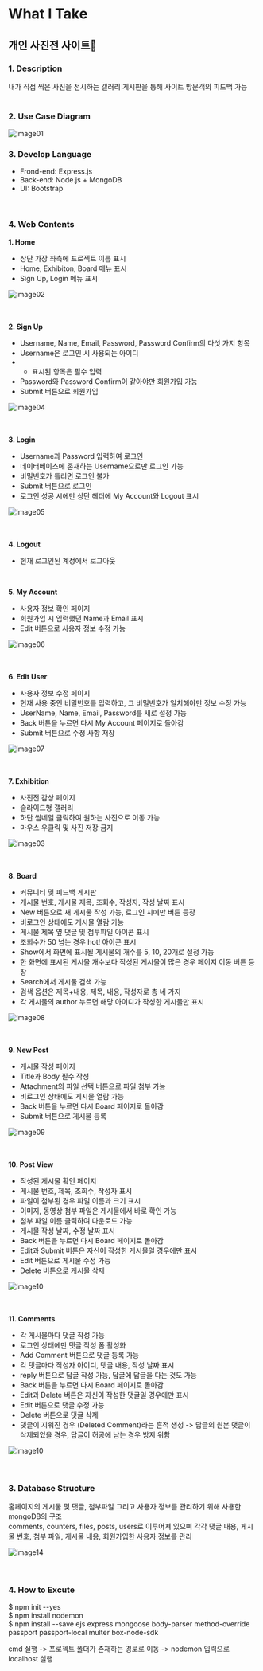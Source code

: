 # What I Take

## 개인 사진전 사이트📸

### 1. Description
내가 직접 찍은 사진을 전시하는 갤러리
게시판을 통해 사이트 방문객의 피드백 가능  
<br/>  
  
### 2. Use Case Diagram
![image01](https://github.com/sonemelody/What-I-take/assets/49124725/3c5d5a70-238c-4835-9960-b89f9eecb21b)
<br/>  

  
### 3. Develop Language
- Frond-end: Express.js
- Back-end: Node.js + MongoDB
- UI: Bootstrap
<br/>  

### 4. Web Contents  
**1. Home**

- 상단 가장 좌측에 프로젝트 이름 표시
- Home, Exhibiton, Board 메뉴 표시
- Sign Up, Login 메뉴 표시

![image02](https://github.com/sonemelody/What-I-take/assets/49124725/cb0f3161-b728-464d-98a5-a07be625a314)<br/>   
<br/>  

**2. Sign Up**

- Username, Name, Email, Password, Password Confirm의 다섯 가지 항목
- Username은 로그인 시 사용되는 아이디
- * 표시된 항목은 필수 입력
- Password와 Password Confirm이 같아야만 회원가입 가능
- Submit 버튼으로 회원가입

![image04](https://github.com/sonemelody/What-I-take/assets/49124725/ded37f88-c7df-4861-89ef-6169d57afb9d)<br/>  
<br/>  

**3. Login**

- Username과 Password 입력하여 로그인
- 데이터베이스에 존재하는 Username으로만 로그인 가능
- 비밀번호가 틀리면 로그인 불가
- Submit 버튼으로 로그인
- 로그인 성공 시에만 상단 헤더에 My Account와 Logout 표시

![image05](https://github.com/sonemelody/What-I-take/assets/49124725/0f0ef332-a97e-48e8-8a89-b27381e0fedf)<br/>  
<br/>  

**4. Logout**

- 현재 로그인된 계정에서 로그아웃
<br/>  

**5. My Account**

- 사용자 정보 확인 페이지
- 회원가입 시 입력했던 Name과 Email 표시
- Edit 버튼으로 사용자 정보 수정 가능

![image06](https://github.com/sonemelody/What-I-take/assets/49124725/ebf19fec-7289-4920-a13b-4151eb723913)<br/>  
<br/>  


**6. Edit User**  

- 사용자 정보 수정 페이지
- 현재 사용 중인 비밀번호를 입력하고, 그 비밀번호가 일치해야만 정보 수정 가능
- UserName, Name, Email, Password를 새로 설정 가능
- Back 버튼을 누르면 다시 My Account 페이지로 돌아감
- Submit 버튼으로 수정 사항 저장


![image07](https://github.com/sonemelody/What-I-take/assets/49124725/79f8efa9-6ad4-4233-a306-afce03d1c322)<br/>  
<br/>  


**7. Exhibition**  

- 사진전 감상 페이지
- 슬라이드형 갤러리
- 하단 썸네일 클릭하여 원하는 사진으로 이동 가능
- 마우스 우클릭 및 사진 저장 금지

![image03](https://github.com/sonemelody/What-I-take/assets/49124725/1f0daf15-fd42-44cb-9404-daf83ce7e1d0)<br/>  
<br/>  


**8. Board**  

- 커뮤니티 및 피드백 게시판
- 게시물 번호, 게시물 제목, 조회수, 작성자, 작성 날짜 표시
- New 버튼으로 새 게시물 작성 가능, 로그인 시에만 버튼 등장
- 비로그인 상태에도 게시물 열람 가능
- 게시물 제목 옆 댓글 및 첨부파일 아이콘 표시
- 조회수가 50 넘는 경우 hot! 아이콘 표시
- Show에서 화면에 표시될 게시물의 개수를 5, 10, 20개로 설정 가능
- 한 화면에 표시된 게시물 개수보다 작성된 게시물이 많은 경우 페이지 이동 버튼 등장
- Search에서 게시물 검색 가능
- 검색 옵션은 제목+내용, 제목, 내용, 작성자로 총 네 가지
- 각 게시물의 author 누르면 해당 아이디가 작성한 게시물만 표시


![image08](https://github.com/sonemelody/What-I-take/assets/49124725/bb7f7b1c-f133-45b5-ba0b-1556b7da39ca)<br/>  
<br/>  

**9. New Post**  

- 게시물 작성 페이지
- Title과 Body 필수 작성
- Attachment의 파일 선택 버튼으로 파일 첨부 가능
- 비로그인 상태에도 게시물 열람 가능
- Back 버튼을 누르면 다시 Board 페이지로 돌아감
- Submit 버튼으로 게시물 등록


![image09](https://github.com/sonemelody/What-I-take/assets/49124725/6ffa7773-3f83-45ec-8644-7fa76fc83149)<br/>  
<br/>  

**10. Post View**  

- 작성된 게시물 확인 페이지
- 게시물 번호, 제목, 조회수, 작성자 표시
- 파일이 첨부된 경우 파일 이름과 크기 표시
- 이미지, 동영상 첨부 파일은 게시물에서 바로 확인 가능
- 첨부 파일 이름 클릭하여 다운로드 가능
- 게시물 작성 날짜, 수정 날짜 표시
- Back 버튼을 누르면 다시 Board 페이지로 돌아감
- Edit과 Submit 버튼은 자신이 작성한 게시물일 경우에만 표시
- Edit 버튼으로 게시물 수정 가능
- Delete 버튼으로 게시물 삭제


![image10](https://github.com/sonemelody/What-I-take/assets/49124725/66968df8-8653-4dfb-9dc8-6dc3ef320906)<br/>  
<br/>  

**11. Comments**  

- 각 게시물마다 댓글 작성 가능
- 로그인 상태에만 댓글 작성 폼 활성화
- Add Comment 버튼으로 댓글 등록 가능
- 각 댓글마다 작성자 아이디, 댓글 내용, 작성 날짜 표시
- reply 버튼으로 답글 작성 가능, 답글에 답글을 다는 것도 가능
- Back 버튼을 누르면 다시 Board 페이지로 돌아감
- Edit과 Delete 버튼은 자신이 작성한 댓글일 경우에만 표시
- Edit 버튼으로 댓글 수정 가능
- Delete 버튼으로 댓글 삭제
- 댓글이 지워진 경우 (Deleted Comment)라는 흔적 생성 -> 답글의 원본 댓글이 삭제되었을 경우, 답글이 허공에 남는 경우 방지 위함


![image10](https://github.com/sonemelody/What-I-take/assets/49124725/66968df8-8653-4dfb-9dc8-6dc3ef320906)<br/>  
<br/>  



### 3. Database Structure
홈페이지의 게시물 및 댓글, 첨부파일 그리고 사용자 정보를 관리하기 위해 사용한 mongoDB의 구조  
comments, counters, files, posts, users로 이루어져 있으며 각각 댓글 내용, 게시물 번호, 첨부 파일, 게시물 내용, 회원가입한 사용자 정보를 관리

![image14](https://github.com/sonemelody/What-I-take/assets/49124725/396072bd-d909-4a61-a889-c950cc085556)<br/>  
<br/>  


### 4. How to Excute

$ npm init --yes  
$ npm install nodemon  
$ npm install --save ejs express mongoose body-parser method-override passport passport-local multer box-node-sdk  

cmd 실행
-> 프로젝트 폴더가 존재하는 경로로 이동
-> nodemon 입력으로 localhost 실행
